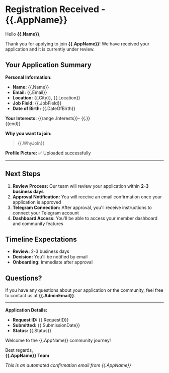 # Registration Received - {{.AppName}}

Hello **{{.Name}}**,

Thank you for applying to join **{{.AppName}}**! We have received your application and it is currently under review.

## Your Application Summary

**Personal Information:**
- **Name:** {{.Name}}
- **Email:** {{.Email}}  
- **Location:** {{.City}}, {{.Location}}
- **Job Field:** {{.JobField}}
- **Date of Birth:** {{.DateOfBirth}}

**Your Interests:**
{{range .Interests}}- {{.}}  
{{end}}

**Why you want to join:**
> {{.WhyJoin}}

**Profile Picture:** ✅ Uploaded successfully

---

## Next Steps

1. **Review Process:** Our team will review your application within **2-3 business days**
2. **Approval Notification:** You will receive an email confirmation once your application is approved
3. **Telegram Connection:** After approval, you'll receive instructions to connect your Telegram account
4. **Dashboard Access:** You'll be able to access your member dashboard and community features

## Timeline Expectations

- **Review:** 2-3 business days
- **Decision:** You'll be notified by email
- **Onboarding:** Immediate after approval

## Questions?

If you have any questions about your application or the community, feel free to contact us at **{{.AdminEmail}}**.

---

**Application Details:**
- **Request ID:** {{.RequestID}}
- **Submitted:** {{.SubmissionDate}}
- **Status:** {{.Status}}

Welcome to the {{.AppName}} community journey!

Best regards,  
**{{.AppName}} Team**

*This is an automated confirmation email from {{.AppName}}*